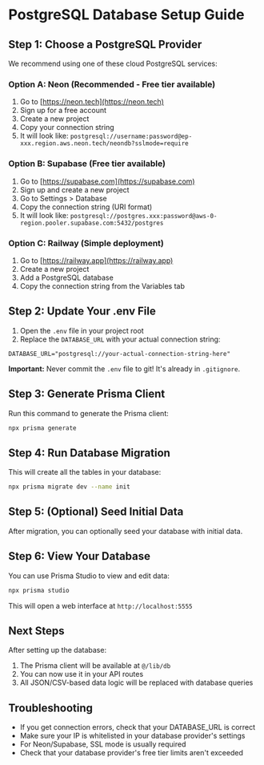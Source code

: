 # PostgreSQL Database Setup Guide

## Step 1: Choose a PostgreSQL Provider

We recommend using one of these cloud PostgreSQL services:

### Option A: Neon (Recommended - Free tier available)
1. Go to [https://neon.tech](https://neon.tech)
2. Sign up for a free account
3. Create a new project
4. Copy your connection string
5. It will look like: `postgresql://username:password@ep-xxx.region.aws.neon.tech/neondb?sslmode=require`

### Option B: Supabase (Free tier available)
1. Go to [https://supabase.com](https://supabase.com)
2. Sign up and create a new project
3. Go to Settings > Database
4. Copy the connection string (URI format)
5. It will look like: `postgresql://postgres.xxx:password@aws-0-region.pooler.supabase.com:5432/postgres`

### Option C: Railway (Simple deployment)
1. Go to [https://railway.app](https://railway.app)
2. Create a new project
3. Add a PostgreSQL database
4. Copy the connection string from the Variables tab

## Step 2: Update Your .env File

1. Open the `.env` file in your project root
2. Replace the `DATABASE_URL` with your actual connection string:

```env
DATABASE_URL="postgresql://your-actual-connection-string-here"
```

**Important:** Never commit the `.env` file to git! It's already in `.gitignore`.

## Step 3: Generate Prisma Client

Run this command to generate the Prisma client:

```bash
npx prisma generate
```

## Step 4: Run Database Migration

This will create all the tables in your database:

```bash
npx prisma migrate dev --name init
```

## Step 5: (Optional) Seed Initial Data

After migration, you can optionally seed your database with initial data.

## Step 6: View Your Database

You can use Prisma Studio to view and edit data:

```bash
npx prisma studio
```

This will open a web interface at `http://localhost:5555`

## Next Steps

After setting up the database:
1. The Prisma client will be available at `@/lib/db`
2. You can now use it in your API routes
3. All JSON/CSV-based data logic will be replaced with database queries

## Troubleshooting

- If you get connection errors, check that your DATABASE_URL is correct
- Make sure your IP is whitelisted in your database provider's settings
- For Neon/Supabase, SSL mode is usually required
- Check that your database provider's free tier limits aren't exceeded

